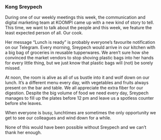 ### Kong Sreypech

During one of our weekly meetings this week, the communication and digital marketing team at KOOMPI came up with a new kind of story to tell. This time, we want to talk about the people and this week, we feature the least expected person of all. Our cook. 

Her message “Lunch is ready” is probably everyone’s favourite notification on our Telegram. Every morning, Sreypech would arrive in our kitchen with a big bag of groceries in reusable tupperwares. We aren’t sure how she convinced the market vendors to stop shoving plastic bags into her hands for every little thing, but we just know that plastic bags will (not) be sorely missed.

At noon, the room is alive as all of us bustle into it and wolf down on our lunch. It’s a different menu every day, with vegetables and fruits always present on the bar and table. We all appreciate the extra fiber for our digestion. Despite the big volume of food we need every day, Sreypech manages to fill up the plates before 12 pm and leave us a spotless counter before she leaves.

When everyone is busy, lunchtimes are sometimes the only opportunity we get to see our colleagues and wind down for a while. 

None of this would have been possible without Sreypech and we can’t thank her enough.





